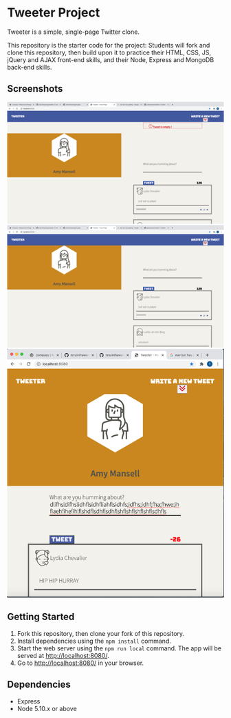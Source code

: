 # Tweeter Project

Tweeter is a simple, single-page Twitter clone.

This repository is the starter code for the project: Students will fork and clone this repository, then build upon it to practice their HTML, CSS, JS, jQuery and AJAX front-end skills, and their Node, Express and MongoDB back-end skills.

## Screenshots

![1](https://github.com/tenzinlhawang/tweeter/blob/master/docs/desktop-view.png)
![2](https://github.com/tenzinlhawang/tweeter/blob/master/docs/desktop-view2.png)
![3](https://github.com/tenzinlhawang/tweeter/blob/master/docs/mobile-view.png)



## Getting Started

1. Fork this repository, then clone your fork of this repository.
2. Install dependencies using the `npm install` command.
3. Start the web server using the `npm run local` command. The app will be served at <http://localhost:8080/>.
4. Go to <http://localhost:8080/> in your browser.

## Dependencies

- Express
- Node 5.10.x or above
